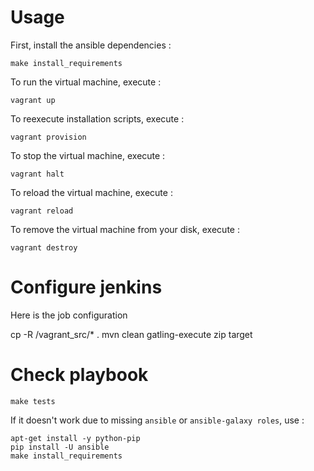 Usage
======

First, install the ansible dependencies :

    make install_requirements

To run the virtual machine, execute :

    vagrant up

To reexecute installation scripts, execute :

    vagrant provision

To stop the virtual machine, execute :

    vagrant halt

To reload the virtual machine, execute :

    vagrant reload

To remove the virtual machine from your disk, execute :

    vagrant destroy

Configure jenkins
==================

Here is the job configuration

  cp -R /vagrant_src/* .
  mvn clean gatling-execute
  zip target

Check playbook
==============

    make tests

If it doesn't work due to missing ``ansible`` or ``ansible-galaxy roles``, use :

    apt-get install -y python-pip
    pip install -U ansible
    make install_requirements
